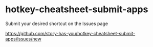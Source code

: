 # hotkey-cheatsheet-submit-apps

Submit your desired shortcut on the Issues page

https://github.com/story-has-you/hotkey-cheatsheet-submit-apps/issues/new
